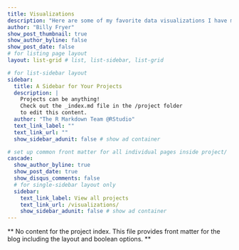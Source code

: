 ```yaml
---
title: Visualizations
description: "Here are some of my favorite data visualizations I have made"
author: "Billy Fryer"
show_post_thumbnail: true
show_author_byline: false
show_post_date: false
# for listing page layout
layout: list-grid # list, list-sidebar, list-grid

# for list-sidebar layout
sidebar: 
  title: A Sidebar for Your Projects
  description: |
    Projects can be anything!
    Check out the _index.md file in the /project folder 
    to edit this content.
  author: "The R Markdown Team @RStudio"
  text_link_label: ""
  text_link_url: ""
  show_sidebar_adunit: false # show ad container

# set up common front matter for all individual pages inside project/
cascade:    
  show_author_byline: true
  show_post_date: true
  show_disqus_comments: false
  # for single-sidebar layout only
  sidebar:
    text_link_label: View all projects
    text_link_url: /visualizations/
    show_sidebar_adunit: false # show ad container
---
```


** No content for the project index. This file provides front matter for the blog including the layout and boolean options. **